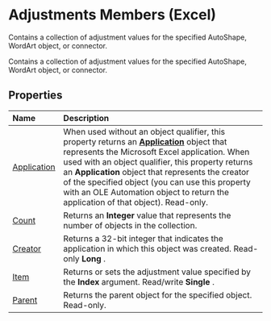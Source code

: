 
# Adjustments Members (Excel)
Contains a collection of adjustment values for the specified AutoShape, WordArt object, or connector.

Contains a collection of adjustment values for the specified AutoShape, WordArt object, or connector.


## Properties



|**Name**|**Description**|
|:-----|:-----|
|[Application](2875f3fa-d584-2ba5-c445-ac4dbad25af2.md)|When used without an object qualifier, this property returns an  **[Application](19b73597-5cf9-4f56-8227-b5211f657f6f.md)** object that represents the Microsoft Excel application. When used with an object qualifier, this property returns an **Application** object that represents the creator of the specified object (you can use this property with an OLE Automation object to return the application of that object). Read-only.|
|[Count](e8761617-484a-128a-3bab-487e0c5fd6b3.md)|Returns an  **Integer** value that represents the number of objects in the collection.|
|[Creator](5038c1f3-8110-197b-c0f0-31c2e71bf003.md)|Returns a 32-bit integer that indicates the application in which this object was created. Read-only  **Long** .|
|[Item](b3f3a20c-3ef0-48be-411a-dfb08758684d.md)|Returns or sets the adjustment value specified by the  **Index** argument. Read/write **Single** .|
|[Parent](b2e7cb71-ea54-2bd8-787d-3523d4d72c41.md)|Returns the parent object for the specified object. Read-only.|

